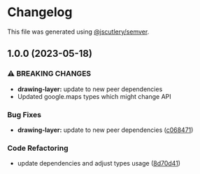 # Changelog

This file was generated using [@jscutlery/semver](https://github.com/jscutlery/semver).

## 1.0.0 (2023-05-18)


### ⚠ BREAKING CHANGES

* **drawing-layer:** update to new peer dependencies
* Updated google.maps types which might change API

### Bug Fixes

* **drawing-layer:** update to new peer dependencies ([c068471](https://github.com/ng-maps/ng-maps/commit/c0684715dbbfd61e7644361bd079cc4979eebeb9))


### Code Refactoring

* update dependencies and adjust types usage ([8d70d41](https://github.com/ng-maps/ng-maps/commit/8d70d416cb2ac77be5a7fbd50512d8e21bfbcb48))
